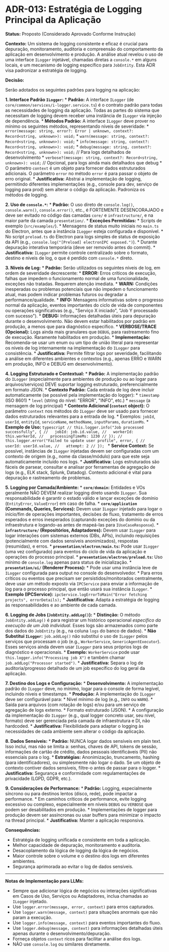 # ADR-013: Estratégia de Logging Principal da Aplicação

**Status:** Proposto (Considerado Aprovado Conforme Instrução)

**Contexto:**
Um sistema de logging consistente e eficaz é crucial para depuração, monitoramento, auditoria e compreensão do comportamento da aplicação em desenvolvimento e produção. A análise atual revelou o uso de uma interface `ILogger` injetável, chamadas diretas a `console.*` em alguns locais, e um mecanismo de logging específico para `JobEntity`. Esta ADR visa padronizar a estratégia de logging.

**Decisão:**

Serão adotados os seguintes padrões para logging na aplicação:

**1. Interface Padrão `ILogger`:**
    *   **Padrão:** A interface `ILogger` (de `core/common/services/i-logger.service.ts`) é o contrato padrão para todas as necessidades de logging da aplicação. Todas as partes do sistema que necessitam de logging devem receber uma instância de `ILogger` via injeção de dependência.
    *   **Métodos Padrão:** A interface `ILogger` deve prover no mínimo os seguintes métodos, representando níveis de severidade:
        *   `error(message: string, error?: Error | unknown, context?: Record<string, unknown>): void;`
        *   `warn(message: string, context?: Record<string, unknown>): void;`
        *   `info(message: string, context?: Record<string, unknown>): void;`
        *   `debug(message: string, context?: Record<string, unknown>): void;` // Para logs detalhados de desenvolvimento
        *   `verbose?(message: string, context?: Record<string, unknown>): void;` // Opcional, para logs ainda mais detalhados que debug
    *   O parâmetro `context` é um objeto para fornecer dados estruturados adicionais. O parâmetro `error` no método `error` é para passar o objeto de erro original.
    *   **Justificativa:** Abstrai a implementação de logging, permitindo diferentes implementações (e.g., console para dev, serviço de logging para prod) sem alterar o código da aplicação. Padroniza os métodos de logging.

**2. Uso de `console.*`:**
    *   **Padrão:** O uso direto de `console.log()`, `console.warn()`, `console.error()`, etc., é FORTEMENTE DESENCORAJADO e deve ser evitado no código das camadas `core/` e `infrastructure/`, e na maior parte da camada `presentation/`.
    *   **Exceções Permitidas:**
        *   Scripts de exemplo (`src/examples/`).
        *   Mensagens de status muito iniciais no `main.ts` do Electron, antes que a instância `ILogger` esteja configurada e disponível.
        *   No script `preload.ts` do Electron para logs simples de status de exposição da API (e.g., `console.log("[Preload] electronIPC exposed.")`).
        *   Durante depuração interativa temporária (deve ser removido antes do commit).
    *   **Justificativa:** `ILogger` permite controle centralizado sobre o formato, destino e níveis de log, o que é perdido com `console.*` direto.

**3. Níveis de Log:**
    *   **Padrão:** Serão utilizados os seguintes níveis de log, em ordem de severidade decrescente:
        *   **ERROR:** Erros críticos de execução, falhas que impedem o funcionamento normal de uma funcionalidade, exceções não tratadas. Requerem atenção imediata.
        *   **WARN:** Condições inesperadas ou problemas potenciais que não impedem o funcionamento atual, mas podem indicar problemas futuros ou degradar a performance/qualidade.
        *   **INFO:** Mensagens informativas sobre o progresso normal da aplicação, eventos importantes do ciclo de vida de componentes ou operações significativas (e.g., "Serviço X iniciado", "Job Y processado com sucesso").
        *   **DEBUG:** Informações detalhadas úteis para depuração durante o desenvolvimento. Não devem estar habilitados por padrão em produção, a menos que para diagnóstico específico.
        *   **VERBOSE/TRACE (Opcional):** Logs ainda mais granulares que `DEBUG`, para rastreamento fino de execução. Raramente habilitados em produção.
    *   **Implementação:** Recomenda-se usar um enum ou um tipo de união literal para representar os níveis de log internamente na implementação do `ILogger` para consistência.
    *   **Justificativa:** Permite filtrar logs por severidade, facilitando a análise em diferentes ambientes e contextos (e.g., apenas ERRO e WARN em produção, INFO e DEBUG em desenvolvimento).

**4. Logging Estruturado e Contextual:**
    *   **Padrão:** A implementação padrão do `ILogger` (especialmente para ambientes de produção ou ao logar para arquivos/serviços) DEVE suportar logging estruturado, preferencialmente em formato JSON.
    *   **Contexto Padrão:** Cada entrada de log deve incluir automaticamente (se possível pela implementação do logger):
        *   `timestamp` (ISO 8601)
        *   `level` (string do nível: "ERROR", "INFO", etc.)
        *   `message` (a mensagem de log principal)
    *   **Contexto Adicional (`context` object):** O parâmetro `context` nos métodos do `ILogger` deve ser usado para fornecer dados estruturados relevantes para a entrada de log.
        *   Exemplos: `jobId`, `userId`, `entityId`, `serviceName`, `methodName`, `inputParams`, `durationMs`.
        *   **Exemplo de Uso:**
            ```typescript
            // this.logger.info("Job processed successfully", {
            //   jobId: job.id.value,
            //   workerId: this.workerId,
            //   processingTimeMs: 1230
            // });
            // this.logger.error("Failed to update user profile", error, {
            //   userId: userId.value,
            //   attempt: 2
            // });
            ```
    *   **Service Context:** Se possível, instâncias de `ILogger` injetadas devem ser configuradas com um contexto de origem (e.g., nome da classe/módulo) para que este seja automaticamente incluído nos logs.
    *   **Justificativa:** Logs estruturados são fáceis de parsear, consultar e analisar por ferramentas de agregação de logs (e.g., ELK stack, Splunk, Datadog). Contexto adicional é vital para depuração e rastreamento de problemas.

**5. Logging por Camada/Ambiente:**
    *   **`core/domain`:** Entidades e VOs geralmente NÃO DEVEM realizar logging direto usando `ILogger`. Sua responsabilidade é garantir o estado válido e lançar exceções de domínio (`EntityError`, `ValueError`) em caso de falha.
    *   **`core/application` (Commands, Queries, Services):** Devem usar `ILogger` injetado para logar o início/fim de operações importantes, decisões de fluxo, tratamento de erros esperados e erros inesperados (capturando exceções do domínio ou da infraestrutura e logando-as antes de mapeá-las para `IUseCaseResponse`).
    *   **`infrastructure/` (Repositórios, Adaptadores):** Devem usar `ILogger` para logar interações com sistemas externos (DBs, APIs), incluindo requisições (potencialmente com dados sensíveis anonimizados), respostas (resumidas), e erros.
    *   **`presentation/electron/main.ts`:** Pode usar `ILogger` (uma vez configurado) para eventos do ciclo de vida da aplicação e operações do processo principal.
    *   **`presentation/electron/preload.ts`:** Uso mínimo de `console.log` apenas para status de inicialização.
    *   **`presentation/ui/` (Renderer Process):**
        *   Pode usar uma instância leve de `ILogger` configurada para output no console do desenvolvedor.
        *   Para erros críticos ou eventos que precisam ser persistidos/monitorados centralmente, deve usar um método exposto via `IPCService` para enviar a informação de log para o processo principal, que então usará sua instância `ILogger`.
        *   **Exemplo (IPCService):** `ipcService.logErrorToMain("Error fetching projects", errorDetails);`
    *   **Justificativa:** Adapta a estratégia de logging às responsabilidades e ao ambiente de cada camada.

**6. Logging de Jobs (`JobEntity.addLog()`):**
    *   **Distinção:** O método `JobEntity.addLog()` é para registrar um histórico operacional *específico da execução de um Job individual*. Esses logs são armazenados como parte dos dados do `JobEntity` (e.g., na coluna `logs` do banco de dados).
    *   **Não Substitui `ILogger`:** `job.addLog()` não substitui o uso de `ILogger` pelos serviços que processam o job (e.g., `WorkerService`, `GenericAgentExecutor`). Esses serviços ainda devem usar `ILogger` para seus próprios logs de diagnóstico e operacionais.
    *   **Exemplo:** `WorkerService` pode usar `this.logger.info("Processing job X")` e também chamar `job.addLog("Processor started")`.
    *   **Justificativa:** Separa o log de auditoria/progresso detalhado de um job específico do log geral da aplicação.

**7. Destino dos Logs e Configuração:**
    *   **Desenvolvimento:** A implementação padrão do `ILogger` deve, no mínimo, logar para o console de forma legível, incluindo níveis e timestamps.
    *   **Produção:** A implementação do `ILogger` deve ser configurável para:
        *   Nível mínimo de log (e.g., `INFO` ou `WARN`).
        *   Saída para arquivos (com rotação de logs) e/ou para um serviço de agregação de logs externo.
        *   Formato estruturado (JSON).
    *   A configuração da implementação do `ILogger` (e.g., qual logger concreto usar, seu nível, formato) deve ser gerenciada pela camada de infraestrutura e DI, não hardcoded.
    *   **Justificativa:** Flexibilidade para adaptar o logging às necessidades de cada ambiente sem alterar o código da aplicação.

**8. Dados Sensíveis:**
    *   **Padrão:** NUNCA logar dados sensíveis em plain text. Isso inclui, mas não se limita a: senhas, chaves de API, tokens de sessão, informações de cartão de crédito, dados pessoais identificáveis (PII) não essenciais para o log.
    *   **Estratégias:** Anonimização, truncamento, hashing (para identificadores), ou simplesmente não logar o dado. Se um objeto de contexto contiver dados sensíveis, filtre-o antes de passar para o logger.
    *   **Justificativa:** Segurança e conformidade com regulamentações de privacidade (LGPD, GDPR, etc.).

**9. Considerações de Performance:**
    *   **Padrão:** Logging, especialmente síncrono ou para destinos lentos (disco, rede), pode impactar a performance.
    *   Em caminhos críticos de performance, evite logging excessivo ou complexo, especialmente em níveis `DEBUG` ou `VERBOSE` que podem ser desabilitados em produção.
    *   Implementações de logger para produção devem ser assíncronas ou usar buffers para minimizar o impacto na thread principal.
    *   **Justificativa:** Manter a aplicação responsiva.

**Consequências:**
*   Estratégia de logging unificada e consistente em toda a aplicação.
*   Melhor capacidade de depuração, monitoramento e auditoria.
*   Desacoplamento da lógica de logging da lógica de negócios.
*   Maior controle sobre o volume e o destino dos logs em diferentes ambientes.
*   Segurança aprimorada ao evitar o log de dados sensíveis.

---
**Notas de Implementação para LLMs:**
*   Sempre que adicionar lógica de negócios ou interações significativas em Casos de Uso, Serviços ou Adaptadores, inclua chamadas ao `ILogger` injetado.
*   Use `logger.error(message, error, context)` para erros capturados.
*   Use `logger.warn(message, context)` para situações anormais que não param a execução.
*   Use `logger.info(message, context)` para eventos importantes do fluxo.
*   Use `logger.debug(message, context)` para informações detalhadas úteis apenas durante o desenvolvimento/depuração.
*   Forneça objetos `context` ricos para facilitar a análise dos logs.
*   NÃO use `console.log` ou similares diretamente.
